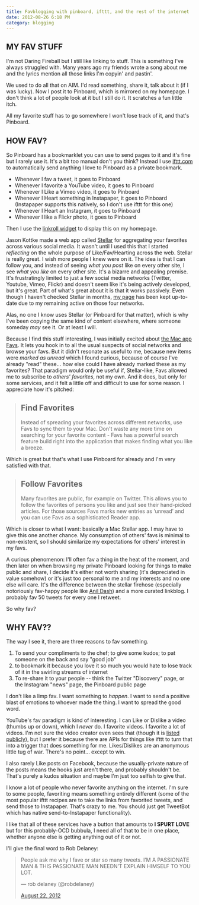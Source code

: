 ```yaml
---
title: Favblogging with pinboard, ifttt, and the rest of the internet
date: 2012-08-26 6:18 PM
category: blogging
---
```


## MY FAV STUFF

I'm not Daring Fireball but I still like linking to stuff. This is something I've always struggled with. Many years ago my friends wrote a song about me and the lyrics mention all those links I'm copyin' and pastin'.

We used to do all that on AIM. I'd read something, share it, talk about it (if I was lucky). Now I post it to Pinboard, which is mirrored on my homepage. I don't think a lot of people look at it but I still do it. It scratches a fun little itch.

All my favorite stuff has to go somewhere I won't lose track of it, and that's Pinboard.

## HOW FAV?

So Pinboard has a bookmarklet you can use to send pages to it and it's fine but I rarely use it. It's a bit too manual don't you think? Instead I use [ifttt.com][1] to automatically send anything I love to Pinboard as a private bookmark.

 [1]: http://ifttt.com

*   Whenever I fav a tweet, it goes to Pinboard
*   Whenever I favorite a YouTube video, it goes to Pinboard
*   Whenever I Like a Vimeo video, it goes to Pinboard
*   Whenever I Heart something in Instapaper, it goes to Pinboard (Instapaper supports this natively, so I don't use ifttt for this one)
*   Whenever I Heart an Instagram, it goes to Pinboard
*   Whenever I like a Flickr photo, it goes to Pinboard

Then I use the [linkroll widget][2] to display this on my homepage.

 [2]: http://pinboard.in/resources/linkroll

Jason Kottke made a web app called [Stellar][3] for aggregating your favorites across various social media. It wasn't until I used this that I started *reflecting* on the whole purpose of Like/Fav/Hearting across the web. Stellar is really great. I wish more people I knew were on it. The idea is that I can follow you, and instead of seeing *what you post* like on every other site, I see *what you like* on every other site. It's a bizarre and appealing premise. It's frustratingly limited to just a few social media networks (Twitter, Youtube, Vimeo, Flickr) and doesn't seem like it's being actively developed, but it's great. Part of what's great about it is that it works passively. Even though I haven't checked Stellar in months, [my page][4] has been kept up-to-date due to my remaining active on those four networks.

 [3]: http://stellar.io
 [4]: http://stellar.io/maxjacobson

Alas, no one I know uses Stellar (or Pinboard for that matter), which is why I've been copying the same kind of content elsewhere, where someone someday *may* see it. Or at least I will.

Because I find this stuff interesting, I was initially excited about [the Mac app Favs][5]. It lets you hook in to all the usual suspects of social networks and browse your favs. But it didn't resonate as useful to me, because new items were *marked as unread* which I found curious, because of course I've already "read" these... how else could I have already marked these as my favorites? That paradigm would only be useful if, Stellar-like, Favs allowed me to subscribe to *others' favorites*, not my own. And it does, but only for some services, and it felt a little off and difficult to use for some reason. I appreciate how it's pitched:

 [5]: http://www.favsapp.com/

> ## Find Favorites
>
> Instead of spreading your favorites across different networks, use Favs to sync them to your Mac. Don't waste any more time on searching for your favorite content - Favs has a powerful search feature build right into the application that makes finding what you like a breeze.

Which is great but that's what I use Pinboard for already and I'm very satisfied with that.

> ## Follow Favorites
>
> Many favorites are public, for example on Twitter. This allows you to follow the favorites of persons you like and just see their hand-picked articles. For those sources Favs marks new entries as ‘unread’ and you can use Favs as a sophisticated Reader app.

Which is closer to what I want: basically a Mac Stellar app. I may have to give this one another chance. My consumption of others' favs is minimal to non-existent, so I should similarize my expectations for others' interest in my favs.

A curious phenomenon: I'll often fav a thing in the heat of the moment, and then later on when browsing my private Pinboard looking for things to make public and share, I decide it's either not worth sharing (it's depreciated in value somehow) or it's just too personal to me and my interests and no one else will care. It's the difference between the stellar firehose (especially notoriously fav-happy people like [Anil Dash][6]) and a more curated linkblog. I probably fav 50 tweets for every one I retweet.

 [6]: http://stellar.io/anildash

So why fav?

## WHY FAV??

The way I see it, there are three reasons to fav something.

1.  To send your compliments to the chef; to give some kudos; to pat someone on the back and say "good job"
2.  to bookmark it because you love it so much you would hate to lose track of it in the swirling streams of internet
3.  To re-share it to your people -- think the Twitter "Discovery" page, or the Instagram "news" page, the Pinboard public page

I don't like a limp fav. I want something to *happen*. I want to send a positive blast of emotions to whoever made the thing. I want to spread the good word.

YouTube's fav paradigm is kind of interesting. I can Like or Dislike a video (thumbs up or down), which I *never* do. I favorite videos. I favorite a lot of videos. I'm not sure the video creator even sees that (though it is [listed publicly][7]), but I prefer it because there are APIs for things like ifttt to turn that into a trigger that does something for me. Likes/Dislikes are an anonymous little tug of war. There's no point... except to win.

 [7]: http://www.youtube.com/playlist?list=FLWR7Pes9M-ZFllBudk1fqIA&feature=plcp

I also rarely Like posts on Facebook, because the usually-private nature of the posts means the hooks just aren't there, and probably shouldn't be. That's purely a kudos situation and maybe I'm just too selfish to give that.

I know a lot of people who never favorite anything on the internet. I'm sure to some people, favoriting means something entirely different (some of the most popular ifttt recipes are to take the links from favorited tweets, and send those to Instapaper. That's crazy to me. You should just get TweetBot which has native send-to-Instapaper functionality).

I like that all of these services have a button that amounts to **I SPURT LOVE** but for this probably-OCD bubbula, I need all of that to be in one place, whether anyone else is getting anything out of it or not.

I'll give the final word to Rob Delaney:

<blockquote class="twitter-tweet">
  <p>
    People ask me why I fave or star so many tweets. I’M A PASSIONATE MAN & THIS PASSIONATE MAN NEEDN’T EXPLAIN HIMSELF TO YOU LOT.
  </p>— rob delaney (@robdelaney)

  <a href="https://twitter.com/robdelaney/status/238203754736926721" data-datetime="2012-08-22T09:19:35+00:00">August 22, 2012</a>
</blockquote>
